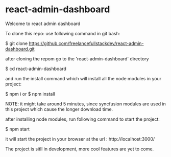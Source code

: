 # react-admin-dashboard

Welcome to react admin dashboard

To clone this repo:
use following command in git bash:

$ git clone https://github.com/freelancefullstackdev/react-admin-dashboard.git

after cloning the repom go to the 'react-admin-dashboard' directory

$ cd react-admin-dashboard

and run the install command which will install all the node modules in your project:

$ npm i
or 
$ npm install


NOTE: it might take around 5 minutes, since syncfusion modules are used in this project which cause the longer download time.

after installing node modules, 
run following command to start the project:

$ npm start

it will start the project in your browser 
at the url : http://localhost:3000/

The project is sitll in development, more cool features are yet to come.
